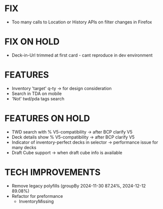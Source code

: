 # FIX
- Too many calls to Location or History APIs on filter changes in Firefox

# FIX ON HOLD
- Deck-in-Url trimmed at first card - cant reproduce in dev environment

# FEATURES
- Inventory 'target' q-ty -> for design consideration
- Search in TDA on mobile
- 'Not' twd/pda tags search

# FEATURES ON HOLD
- TWD search with % V5-compatibility -> after BCP clarify V5
- Deck details show % V5-compatibility -> after BCP clarify V5
- Indicator of inventory-perfect decks in selector -> performance issue for many decks
- Draft Cube support -> when draft cube info is available

# TECH IMPROVEMENTS
- Remove legacy polyfills (groupBy 2024-11-30 87.24%, 2024-12-12 89.08%)
- Refactor for preformance
  - InventoryMissing
